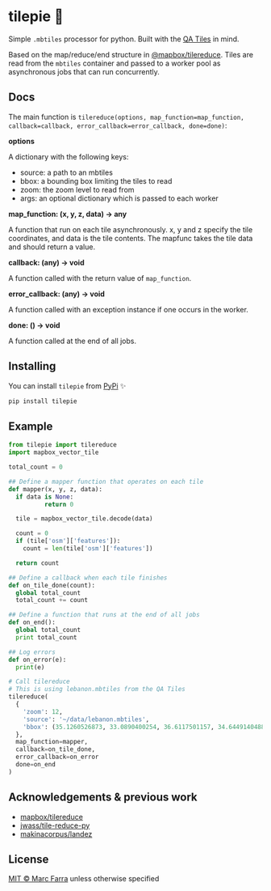 tilepie 🍕
==========

Simple `.mbtiles` processor for python. Built with the [QA Tiles](https://osmlab.github.io/osm-qa-tiles/) in mind.

Based on the map/reduce/end structure in [@mapbox/tilereduce](https://github.com/mapbox/tile-reduce). Tiles are read from the `mbtiles` container and passed to a worker pool as asynchronous jobs that can run concurrently.

Docs
----
The main function is `tilereduce(options, map_function=map_function, callback=callback, error_callback=error_callback, done=done)`:

**options**

A dictionary with the following keys:
- source: a path to an mbtiles
- bbox: a bounding box limiting the tiles to read
- zoom: the zoom level to read from
- args: an optional dictionary which is passed to each worker

**map_function: (x, y, z, data) -> any**

A function that run on each tile asynchronously.
x, y and z specify the tile coordinates, and data is the tile contents.
The mapfunc takes the tile data and should return a value.

**callback: (any) -> void**

A function called with the return value of `map_function`.

**error_callback: (any) -> void**

A function called with an exception instance if one occurs in the worker.

**done: () -> void**

A function called at the end of all jobs.

Installing
----------
You can install `tilepie` from [PyPi](https://pypi.python.org/pypi/tilepie) ✨

```sh
pip install tilepie
```

Example
-------
```python
from tilepie import tilereduce
import mapbox_vector_tile

total_count = 0

## Define a mapper function that operates on each tile
def mapper(x, y, z, data):
  if data is None:
          return 0

  tile = mapbox_vector_tile.decode(data)

  count = 0
  if (tile['osm']['features']):
    count = len(tile['osm']['features'])

  return count

## Define a callback when each tile finishes
def on_tile_done(count):
  global total_count
  total_count += count

## Define a function that runs at the end of all jobs
def on_end():
  global total_count
  print total_count

## Log errors
def on_error(e):
  print(e)

# Call tilereduce
# This is using lebanon.mbtiles from the QA Tiles
tilereduce(
  {
    'zoom': 12,
    'source': '~/data/lebanon.mbtiles',
    'bbox': (35.1260526873, 33.0890400254, 36.6117501157, 34.6449140488)
  },
  map_function=mapper,
  callback=on_tile_done,
  error_callback=on_error
  done=on_end
)
```

Acknowledgements & previous work
--------------------------------
- [mapbox/tilereduce](https://github.com/mapbox/tile-reduce)
- [jwass/tile-reduce-py](https://github.com/jwass/tile-reduce-py/)
- [makinacorpus/landez](https://github.com/makinacorpus/landez/)

License
----------
[MIT © Marc Farra](LICENSE.md) unless otherwise specified

